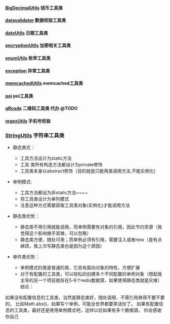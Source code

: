 

 

#### [BigDecimalUtils](BigDecimalUtils) 钱币工具类
#### [datavalidator](datavalidator) 数据校验工具类
#### [dateUtils](dateUtils) 日期工具类
#### [encryptionUtils](encryptionUtils) 加密相关工具类
#### [enumUtils](enumUtils) 枚举工具类
#### [exception](exception) 异常工具类
#### [memcachedUtils](memcachedUtils) memcached工具类
#### [poi](poi) poi工具类
#### [qRcode](qRcode) 二维码工具类  代办 @TODO
#### [regexUtils](regexUtils)  手机号校验
### [StringUtils](StringUtils) 字符串工具类


- 静态类式：
  - 工具方法设计为static方法
  - 工具 类所有构造方法都设计为private修饰
  - 工具类本身以abstract修饰（目的就是只能用类调用方法,不能实例化)
- 单例模式:
  - 工具方法都设为非static方法~~~~
  - 将工具类设计为单列模式
  - 注意这种方式需要获取工具类对象(实例化)才能调用方法
- 静态类优势：

  - 静态类不用引用就能调用，而单例需要有对象的引用，因此节约资源（我觉得这个影响微乎其微，可以忽略）
  - 静态类方便，随处可用；而单例必须有引用，需要注入或者new（是有点麻烦，我上次写静态类也是因为这个原因）
- 单件类优势：
  - 单例模式的类是普通的类，它具有面向对象的特性，方便扩展
  - 对于有配置的工具类，可以轻松的创建多个不同配置的单例对象（想起我主导的另一个项目就存在5-6个redis数据源，如果使用静态类就是灾难）
    结论：

如果没有配置信息的工具类，当然是静态类好，随处调用，不需引用爽得不要不要的。
比如Math.abs()，如果写个单例，可能全世界都要笑话你了。
如果有配置信息的工具类，最好还是使用单例模式吧，这样以后如果有多个数据源，
你会感谢你自己